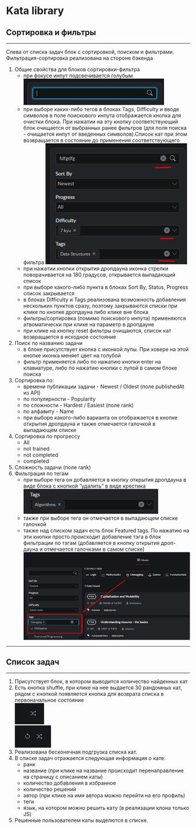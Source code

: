 # Kata library


## Сортировка и фильтры
***

Слева от списка задач блок с сортировкой, поиском и фильтрами.
Фильтрация-сортировка реализована на стороне бэкенда

1. Общие свойства для блоков сортировки-фильтра  
    - при фокусе инпут подсвечивается голубым
    ![Alt text](../images/library-1.png)
    - при выборе каких-либо тегов в блоках Tags, Difficulty и вводе символов в поле поискового инпута отображается кнопка для очистки блока. При нажатии на эту кнопку соответствующий блок очищается от выбранных ранее фильтров (для поля поиска - очищается инпут от введенных символов).Список кат при этом возвращается в состояние до применения соответствующего фильтра
    ![Alt text](../images/library-2.png)
    - при нажатии кнопки открытия дропдауна иконка стрелки поворачивается на 180 градусов, открывается выпадающий список
    - при выборе какого-либо пункта в блоках Sort By, Status, Progress список закрывается
    - в блоках Difficulty и Tags реализована возможность добавления нескольких пунктов сразу, поэтому закрываются списки при клике по кнопке дропдауна либо клике вне блока
    - фильтры/сортировка (помимо поискового инпута) применяются атвоматически при клике на параметр в дропдауне 
    - при клике на кнопку reset фильтры очищаются, список кат возвращается в исходное состояние
2. Поиск по названию задачи
    - в блоке присутствует кнопка с иконкой лупы. При ховере на этой кнопке иконка меняет цвет на голубой
    - фильтр применяется либо по нажатию кнопки enter на клавиатуре, либо по нажатию кнопки с лупой в самом блоке поиска
3. Сортировка по: 
    - времени публикации задачи - Newest / Oldest (поле publishedAt из API)
    - по популярности - Popularity
    - по сложности - Hardest / Easiest (поле rank)
    - по алфавиту - Name
    - при выборе какого-либо варианта он отображается в кнопке открытия дропдауна и также отмечается галочкой в выпадающем списке
4. Сортировка по прогрессу 
    - All
    - not trained
    - not completed
    - completed
5. Сложность задачи (поле rank)
6. Фильтрация по тегам
    - при выборе тега он добавляется в кнопку открытия дропдауна в виде блока с кнопкой “удалить” в виде крестика  
    ![Alt text](../images/library-3.png)
    - также при выборе тега он отмечается в выпадающем списке галочкой
    - также над списком задач есть блок Featured tags. По нажатию на эти кнопки просто происходит добавление тэга в блок фильтрации по тэгам (добавляется в кнопку открытия дроп-дауна и отмечается галочками в самом списке)  
    ![Alt text](../images/library-4.png)  

***
## Список задач
***

1. Присутствует блок, в котором выводится количество найденных кат
2. Есть кнопка shuffle, при клике на нее выдается 30 рандомных кат, рядом с кнопкой появляется кнопка для возврата списка в первоначальное состояние  
![Alt text](../images/library-5.png)  
![Alt text](../images/library-6.png)
3. Реализована бесконечная подгрузка списка кат.
4. В списке задач отражается следующая информация о кате:
    - ранк
    - название (при клике на название происходит перенаправление на страницу с описанием каты)
    - количество добавления в избранное
    - количество решений
    - автор (при клике на имя автора можно перейти на его профиль)
    - теги
    - язык, на котором можно решить кату (в реализации клона только JS)
5. Решенные пользователем каты выделются в списке.



